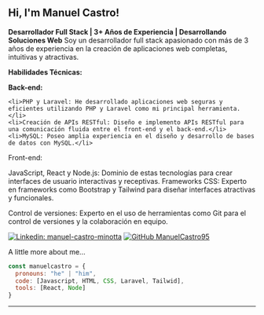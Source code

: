 
<h2> Hi, I'm Manuel Castro! </h2>

<p>
  <strong>Desarrollador Full Stack | 3+ Años de Experiencia | Desarrollando Soluciones Web</strong>
  Soy un desarrollador full stack apasionado con más de 3 años de experiencia en la creación de aplicaciones web completas, intuitivas y atractivas. 
  
  <strong>Habilidades Técnicas:</strong>
  
  <strong>Back-end:</strong>
 
    <li>PHP y Laravel: He desarrollado aplicaciones web seguras y eficientes utilizando PHP y Laravel como mi principal herramienta.</li>
    <li>Creación de APIs RESTful: Diseño e implemento APIs RESTful para una comunicación fluida entre el front-end y el back-end.</li>
    <li>MySQL: Poseo amplia experiencia en el diseño y desarrollo de bases de datos con MySQL.</li>

  Front-end:
  
  JavaScript, React y Node.js: Dominio de estas tecnologías para crear interfaces de usuario interactivas y receptivas.
  Frameworks CSS: Experto en frameworks como Bootstrap y Tailwind para diseñar interfaces atractivas y funcionales.

  Control de versiones: Experto en el uso de herramientas como Git para el control de versiones y la colaboración en equipo.
</p>


[![Linkedin: manuel-castro-minotta](https://img.shields.io/badge/-manuelcastro-blue?style=flat-square&logo=Linkedin&logoColor=white&link=https://www.linkedin.com/in/manuel-castro-minotta/)](https://www.linkedin.com/in/manuel-castro-minotta/)
[![GitHub ManuelCastro95](https://img.shields.io/github/followers/manuelcastro95?label=follow&style=social)](https://github.com/manuelcastro95 )


A little more about me...  

```js
const manuelcastro = {
  pronouns: "he" | "him",
  code: [Javascript, HTML, CSS, Laravel, Tailwid],
  tools: [React, Node]
}
```

---
